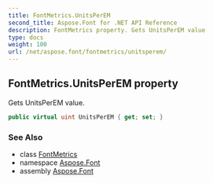 ```yaml
---
title: FontMetrics.UnitsPerEM
second_title: Aspose.Font for .NET API Reference
description: FontMetrics property. Gets UnitsPerEM value
type: docs
weight: 100
url: /net/aspose.font/fontmetrics/unitsperem/
---
```

## FontMetrics.UnitsPerEM property

Gets UnitsPerEM value.

```csharp
public virtual uint UnitsPerEM { get; set; }
```

### See Also

* class [FontMetrics](../)
* namespace [Aspose.Font](../../fontmetrics/)
* assembly [Aspose.Font](../../../)


